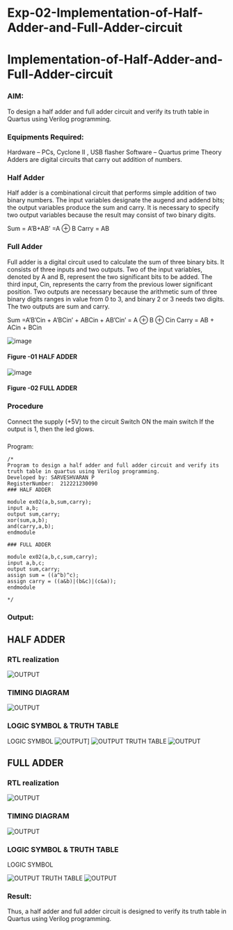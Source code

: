 # Exp-02-Implementation-of-Half-Adder-and-Full-Adder-circuit

# Implementation-of-Half-Adder-and-Full-Adder-circuit
### AIM:
To design a half adder and full adder circuit and verify its truth table in Quartus using Verilog programming.

### Equipments Required:
Hardware – PCs, Cyclone II , USB flasher
Software – Quartus prime
Theory
Adders are digital circuits that carry out addition of numbers.

### Half Adder
Half adder is a combinational circuit that performs simple addition of two binary numbers. The input variables designate the augend and addend bits; the output variables produce the sum and carry. It is necessary to specify two output variables because the result may consist of two binary digits.

Sum = A’B+AB’ =A ⊕ B Carry = AB

### Full Adder
Full adder is a digital circuit used to calculate the sum of three binary bits. It consists of three inputs and two outputs. Two of the input variables, denoted by A and B, represent the two significant bits to be added. The third input, Cin, represents the carry from the previous lower significant position. Two outputs are necessary because the arithmetic sum of three binary digits ranges in value from 0 to 3, and binary 2 or 3 needs two digits. The two outputs are sum and carry.

Sum =A’B’Cin + A’BCin’ + ABCin + AB’Cin’ = A ⊕ B ⊕ Cin Carry = AB + ACin + BCin

 ![image](https://user-images.githubusercontent.com/36288975/163552156-a13e5a56-c638-4110-97d9-8896907c8d25.png)

#### Figure -01 HALF ADDER 


![image](https://user-images.githubusercontent.com/36288975/163552057-b3547877-6d07-45b4-b7e0-bcfebfad9e1d.png)

#### Figure -02 FULL ADDER 

### Procedure

Connect the supply (+5V) to the circuit
Switch ON the main switch
If the output is 1, then the led glows.
### 
Program:
```
/*
Program to design a half adder and full adder circuit and verify its truth table in quartus using Verilog programming.
Developed by: SARVESHVARAN P
RegisterNumber:  212221230090
### HALF ADDER

module ex02(a,b,sum,carry);
input a,b;
output sum,carry;
xor(sum,a,b);
and(carry,a,b);
endmodule 

### FULL ADDER

module ex02(a,b,c,sum,carry);
input a,b,c;
output sum,carry;
assign sum = ((a^b)^c);
assign carry = ((a&b)|(b&c)|(c&a));
endmodule

*/
```
### Output:
## HALF ADDER
### RTL realization
![OUTPUT](./halg.png)
### TIMING DIAGRAM
![OUTPUT](./h.png)
### LOGIC SYMBOL & TRUTH TABLE 
LOGIC SYMBOL
![OUTPUT](./half%20sy%201.png)]
![OUTPUT](./half%20sy%202.png)
TRUTH TABLE
![OUTPUT](./HALF%20T.png)

## FULL ADDER
### RTL realization
![OUTPUT](./full.png)
### TIMING DIAGRAM
![OUTPUT](f.png)
### LOGIC SYMBOL & TRUTH TABLE 
LOGIC SYMBOL


![OUTPUT](FULL%20SY.png)
TRUTH TABLE
![OUTPUT](FULL%20T.png)
### Result:
Thus, a half adder and full adder circuit is designed to verify its truth table in Quartus using Verilog programming.
